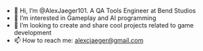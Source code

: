 - 👋 Hi, I’m @AlexJaeger101. A QA Tools Engineer at Bend Studios
- 👀 I’m interested in Gameplay and AI programming
- 💞️ I’m looking to create and share cool projects related to game development
- 📫 How to reach me: alexcjaeger@gmail.com

<!---
AlexJaeger101/AlexJaeger101 is a ✨ special ✨ repository because its `README.md` (this file) appears on your GitHub profile.
You can click the Preview link to take a look at your changes.
--->
